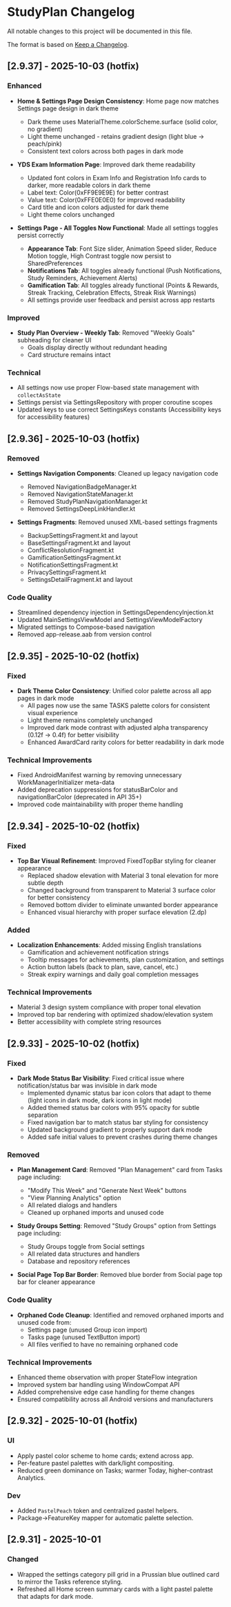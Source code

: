 # StudyPlan Changelog

All notable changes to this project will be documented in this file.

The format is based on [Keep a Changelog](https://keepachangelog.com/en/1.0.0/).

## [2.9.37] - 2025-10-03 (hotfix)

### Enhanced
- **Home & Settings Page Design Consistency**: Home page now matches Settings page design in dark theme
  - Dark theme uses MaterialTheme.colorScheme.surface (solid color, no gradient)
  - Light theme unchanged - retains gradient design (light blue → peach/pink)
  - Consistent text colors across both pages in dark mode

- **YDS Exam Information Page**: Improved dark theme readability
  - Updated font colors in Exam Info and Registration Info cards to darker, more readable colors in dark theme
  - Label text: Color(0xFF9E9E9E) for better contrast
  - Value text: Color(0xFFE0E0E0) for improved readability
  - Card title and icon colors adjusted for dark theme
  - Light theme colors unchanged

- **Settings Page - All Toggles Now Functional**: Made all settings toggles persist correctly
  - **Appearance Tab**: Font Size slider, Animation Speed slider, Reduce Motion toggle, High Contrast toggle now persist to SharedPreferences
  - **Notifications Tab**: All toggles already functional (Push Notifications, Study Reminders, Achievement Alerts)
  - **Gamification Tab**: All toggles already functional (Points & Rewards, Streak Tracking, Celebration Effects, Streak Risk Warnings)
  - All settings provide user feedback and persist across app restarts

### Improved
- **Study Plan Overview - Weekly Tab**: Removed "Weekly Goals" subheading for cleaner UI
  - Goals display directly without redundant heading
  - Card structure remains intact

### Technical
- All settings now use proper Flow-based state management with `collectAsState`
- Settings persist via SettingsRepository with proper coroutine scopes
- Updated keys to use correct SettingsKeys constants (Accessibility keys for accessibility features)

## [2.9.36] - 2025-10-03 (hotfix)

### Removed
- **Settings Navigation Components**: Cleaned up legacy navigation code
  - Removed NavigationBadgeManager.kt
  - Removed NavigationStateManager.kt
  - Removed StudyPlanNavigationManager.kt
  - Removed SettingsDeepLinkHandler.kt

- **Settings Fragments**: Removed unused XML-based settings fragments
  - BackupSettingsFragment.kt and layout
  - BaseSettingsFragment.kt and layout
  - ConflictResolutionFragment.kt
  - GamificationSettingsFragment.kt
  - NotificationSettingsFragment.kt
  - PrivacySettingsFragment.kt
  - SettingsDetailFragment.kt and layout

### Code Quality
- Streamlined dependency injection in SettingsDependencyInjection.kt
- Updated MainSettingsViewModel and SettingsViewModelFactory
- Migrated settings to Compose-based navigation
- Removed app-release.aab from version control

## [2.9.35] - 2025-10-02 (hotfix)

### Fixed
- **Dark Theme Color Consistency**: Unified color palette across all app pages in dark mode
  - All pages now use the same TASKS palette colors for consistent visual experience
  - Light theme remains completely unchanged
  - Improved dark mode contrast with adjusted alpha transparency (0.12f → 0.4f) for better visibility
  - Enhanced AwardCard rarity colors for better readability in dark mode

### Technical Improvements
- Fixed AndroidManifest warning by removing unnecessary WorkManagerInitializer meta-data
- Added deprecation suppressions for statusBarColor and navigationBarColor (deprecated in API 35+)
- Improved code maintainability with proper theme handling

## [2.9.34] - 2025-10-02 (hotfix)

### Fixed
- **Top Bar Visual Refinement**: Improved FixedTopBar styling for cleaner appearance
  - Replaced shadow elevation with Material 3 tonal elevation for more subtle depth
  - Changed background from transparent to Material 3 surface color for better consistency
  - Removed bottom divider to eliminate unwanted border appearance
  - Enhanced visual hierarchy with proper surface elevation (2.dp)

### Added
- **Localization Enhancements**: Added missing English translations
  - Gamification and achievement notification strings
  - Tooltip messages for achievements, plan customization, and settings
  - Action button labels (back to plan, save, cancel, etc.)
  - Streak expiry warnings and daily goal completion messages

### Technical Improvements
- Material 3 design system compliance with proper tonal elevation
- Improved top bar rendering with optimized shadow/elevation system
- Better accessibility with complete string resources

## [2.9.33] - 2025-10-02 (hotfix)

### Fixed
- **Dark Mode Status Bar Visibility**: Fixed critical issue where notification/status bar was invisible in dark mode
  - Implemented dynamic status bar icon colors that adapt to theme (light icons in dark mode, dark icons in light mode)
  - Added themed status bar colors with 95% opacity for subtle separation
  - Fixed navigation bar to match status bar styling for consistency
  - Updated background gradient to properly support dark mode
  - Added safe initial values to prevent crashes during theme changes

### Removed
- **Plan Management Card**: Removed "Plan Management" card from Tasks page including:
  - "Modify This Week" and "Generate Next Week" buttons
  - "View Planning Analytics" option
  - All related dialogs and handlers
  - Cleaned up orphaned imports and unused code

- **Study Groups Setting**: Removed "Study Groups" option from Settings page including:
  - Study Groups toggle from Social settings
  - All related data structures and handlers
  - Database and repository references

- **Social Page Top Bar Border**: Removed blue border from Social page top bar for cleaner appearance

### Code Quality
- **Orphaned Code Cleanup**: Identified and removed orphaned imports and unused code from:
  - Settings page (unused Group icon import)
  - Tasks page (unused TextButton import)
  - All files verified to have no remaining orphaned code

### Technical Improvements
- Enhanced theme observation with proper StateFlow integration
- Improved system bar handling using WindowCompat API
- Added comprehensive edge case handling for theme changes
- Ensured compatibility across all Android versions and manufacturers

## [2.9.32] - 2025-10-01 (hotfix)

### UI
- Apply pastel color scheme to home cards; extend across app.
- Per-feature pastel palettes with dark/light compositing.
- Reduced green dominance on Tasks; warmer Today, higher-contrast Analytics.

### Dev
- Added `PastelPeach` token and centralized pastel helpers.
- Package→FeatureKey mapper for automatic palette selection.

## [2.9.31] - 2025-10-01

### Changed
- Wrapped the settings category pill grid in a Prussian blue outlined card to mirror the Tasks reference styling.
- Refreshed all Home screen summary cards with a light pastel palette that adapts for dark mode.
